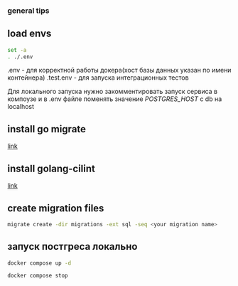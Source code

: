### general tips

## load envs
```sh
set -a
. ./.env
```

.env - для корректной работы докера(хост базы данных указан по имени контейнера)
.test.env - для запуска интеграционных тестов

Для локального запуска нужно закомментировать запуск сервиса в компоузе и в .env файле поменять значение *POSTGRES_HOST* с db на localhost

## install go migrate

[link](https://github.com/golang-migrate/migrate/tree/master/cmd/migrate)

## install golang-cilint

[link](https://golangci-lint.run/welcome/install/)


## create migration files
```sh
migrate create -dir migrations -ext sql -seq <your migration name>
```

## запуск постгреса локально
```sh
docker compose up -d

docker compose stop
```



